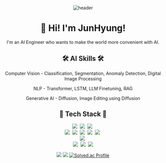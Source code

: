 <div align='center'>

  
![header](https://capsule-render.vercel.app/api?type=waving&height=150&color=gradient&text=Park%20JunHyung&fontAlign=75&fontSize=50&fontAlignY=36&desc=AI%20Developer&descAlign=89&descSize=18)

# 👋 Hi! I'm JunHyung!
I'm an <bold>AI Engineer</bold> who wants to make the world more convenient with AI.

## 🛠️ AI Skills 🛠️
<p>Computer Vision - Classification, Segmentation, Anomaly Detection, Digital Image Processing</p>
<p>NLP - Transformer, LSTM, LLM Finetuning, RAG</p>
<p>Generative AI - Diffusion, Image Editing using Diffusion</p>
  
## 🚀 Tech Stack 🚀
<p align="center">
  <img src="https://img.shields.io/badge/Pytorch-EE4C2C?style=flat-square&logo=pytorch&logoColor=white"/></a>&nbsp
  <img src="https://img.shields.io/badge/NumPy-013243?style=flat-square&logo=NumPy&logoColor=white"/></a>&nbsp
  <img src="https://img.shields.io/badge/pandas-150458?style=flat-square&logo=pandas&logoColor=white"/></a>&nbsp
  <br>
  <img src="https://img.shields.io/badge/Python-3776AB?style=flat-square&logo=Python&logoColor=white"/></a>&nbsp
  <img src="https://img.shields.io/badge/c++-00599C?style=flat-square&logo=cplusplus&logoColor=white"/></a>&nbsp
  <img src="https://img.shields.io/badge/C-A8B9CC?style=flat-square&logo=C&logoColor=white"/></a>&nbsp
  <img src="https://img.shields.io/badge/JavaScript-F7DF1E?style=flat-square&logo=JavaScript&logoColor=white"/></a>&nbsp</a>
  <img src="https://img.shields.io/badge/Markdown-000000?style=flat-square&logo=Markdown&logoColor=white"/></a>&nbsp
  <br>
  <img src="https://img.shields.io/badge/MySQL-4479A1?style=flat-square&logo=MySQL&logoColor=white"/></a>&nbsp
  <br>
  <img src="https://img.shields.io/badge/Linux-FCC624?style=flat-square&logo=Linux&logoColor=white"/></a>&nbsp
  <img src="https://img.shields.io/badge/GitHub-gray?style=flat-square&logo=GitHub&logoColor=black"/></a>&nbsp
  <img src="https://img.shields.io/badge/Git-blue?style=flat-square&logo=Git&logoColor=F05032"/></a>
</p>

![](https://github.com/kevin20012/github-stats-transparent/blob/output/generated/overview.svg)
![](https://github.com/kevin20012/github-stats-transparent/blob/output/generated/languages.svg)
[![Solved.ac Profile](http://mazassumnida.wtf/api/v2/generate_badge?boj=kevin20012)](https://solved.ac/kevin20012/)

</div>
